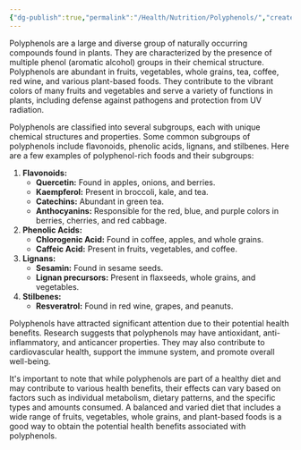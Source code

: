 ```yaml
---
{"dg-publish":true,"permalink":"/Health/Nutrition/Polyphenols/","created":"Jan 07, 2024, 1:01 AM"}
---
```



Polyphenols are a large and diverse group of naturally occurring compounds found in plants. They are characterized by the presence of multiple phenol (aromatic alcohol) groups in their chemical structure. Polyphenols are abundant in fruits, vegetables, whole grains, tea, coffee, red wine, and various plant-based foods. They contribute to the vibrant colors of many fruits and vegetables and serve a variety of functions in plants, including defense against pathogens and protection from UV radiation.

Polyphenols are classified into several subgroups, each with unique chemical structures and properties. Some common subgroups of polyphenols include flavonoids, phenolic acids, lignans, and stilbenes. Here are a few examples of polyphenol-rich foods and their subgroups:

1. **Flavonoids:**
    - **Quercetin:** Found in apples, onions, and berries.
    - **Kaempferol:** Present in broccoli, kale, and tea.
    - **Catechins:** Abundant in green tea.
    - **Anthocyanins:** Responsible for the red, blue, and purple colors in berries, cherries, and red cabbage.
2. **Phenolic Acids:**
    - **Chlorogenic Acid:** Found in coffee, apples, and whole grains.
    - **Caffeic Acid:** Present in fruits, vegetables, and coffee.
3. **Lignans:**
    - **Sesamin:** Found in sesame seeds.
    - **Lignan precursors:** Present in flaxseeds, whole grains, and vegetables.
4. **Stilbenes:**
    - **Resveratrol:** Found in red wine, grapes, and peanuts.

Polyphenols have attracted significant attention due to their potential health benefits. Research suggests that polyphenols may have antioxidant, anti-inflammatory, and anticancer properties. They may also contribute to cardiovascular health, support the immune system, and promote overall well-being.

It's important to note that while polyphenols are part of a healthy diet and may contribute to various health benefits, their effects can vary based on factors such as individual metabolism, dietary patterns, and the specific types and amounts consumed. A balanced and varied diet that includes a wide range of fruits, vegetables, whole grains, and plant-based foods is a good way to obtain the potential health benefits associated with polyphenols.
